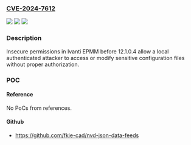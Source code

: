### [CVE-2024-7612](https://cve.mitre.org/cgi-bin/cvename.cgi?name=CVE-2024-7612)
![](https://img.shields.io/static/v1?label=Product&message=Endpoint%20Manager%20Mobile&color=blue)
![](https://img.shields.io/static/v1?label=Version&message=n%2Fa&color=blue)
![](https://img.shields.io/static/v1?label=Vulnerability&message=CWE-732%20Incorrect%20Permission%20Assignment%20for%20Critical%20Resource&color=brighgreen)

### Description

Insecure permissions in Ivanti EPMM before 12.1.0.4 allow a local authenticated attacker to access or modify sensitive configuration files without proper authorization.

### POC

#### Reference
No PoCs from references.

#### Github
- https://github.com/fkie-cad/nvd-json-data-feeds

